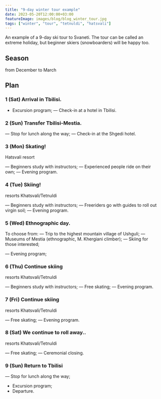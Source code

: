 ```yaml
---
title: "9-day winter tour example"
date: 2023-05-20T12:00:00+03:00
featureImage: images/blog/blog_winter_tour.jpg
tags: ["winter", "tour", "tetnuldi", "hatsvali"]
---
```


An example of a 9-day ski tour to Svaneti. The tour can be called an extreme holiday, but beginner skiers (snowboarders) will be happy too.

## Season
from December to March

## Plan
### 1 (Sat) Arrival in Tbilisi.

- Excursion program;
— Check-in at a hotel in Tbilisi.

### 2 (Sun) Transfer Tbilisi-Mestia.

— Stop for lunch along the way;
— Check-in at the Shgedi hotel.

### 3 (Mon) Skating!

Hatsvali resort

— Beginners study with instructors;
— Experienced people ride on their own;
— Evening program.

### 4 (Tue) Skiing!

resorts Khatsvali/Tetnuldi

— Beginners study with instructors;
— Freeriders go with guides to roll out virgin soil;
— Evening program.

### 5 (Wed) Ethnographic day.

To choose from:
— Trip to the highest mountain village of Ushguli;
— Museums of Mestia (ethnographic, M. Khergiani climber);
— Skiing for those interested;

— Evening program;

### 6 (Thu) Continue skiing

resorts Khatsvali/Tetnuldi

— Beginners study with instructors;
— Free skating;
— Evening program.

### 7 (Fri) Continue skiing

resorts Khatsvali/Tetnuldi

— Free skating;
— Evening program.

### 8 (Sat) We continue to roll away..

resorts Khatsvali/Tetnuldi

— Free skating;
— Ceremonial closing.

### 9 (Sun) Return to Tbilisi

— Stop for lunch along the way;
- Excursion program;
- Departure.